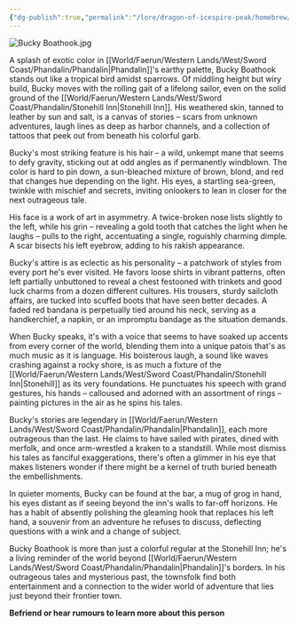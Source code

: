 ```yaml
---
{"dg-publish":true,"permalink":"/lore/dragon-of-icespire-peak/homebrew/npcs/phandalin/bucky-boathook/"}
---
```


![Bucky Boathook.jpg](/img/user/Images/Characters/npcs/Phandalin/Stonehill%20Inn/Bucky%20Boathook.jpg)

A splash of exotic color in [[World/Faerun/Western Lands/West/Sword Coast/Phandalin/Phandalin\|Phandalin]]'s earthy palette, Bucky Boathook stands out like a tropical bird amidst sparrows. Of middling height but wiry build, Bucky moves with the rolling gait of a lifelong sailor, even on the solid ground of the [[World/Faerun/Western Lands/West/Sword Coast/Phandalin/Stonehill Inn\|Stonehill Inn]]. His weathered skin, tanned to leather by sun and salt, is a canvas of stories – scars from unknown adventures, laugh lines as deep as harbor channels, and a collection of tattoos that peek out from beneath his colorful garb.

Bucky's most striking feature is his hair – a wild, unkempt mane that seems to defy gravity, sticking out at odd angles as if permanently windblown. The color is hard to pin down, a sun-bleached mixture of brown, blond, and red that changes hue depending on the light. His eyes, a startling sea-green, twinkle with mischief and secrets, inviting onlookers to lean in closer for the next outrageous tale.

His face is a work of art in asymmetry. A twice-broken nose lists slightly to the left, while his grin – revealing a gold tooth that catches the light when he laughs – pulls to the right, accentuating a single, roguishly charming dimple. A scar bisects his left eyebrow, adding to his rakish appearance.

Bucky's attire is as eclectic as his personality – a patchwork of styles from every port he's ever visited. He favors loose shirts in vibrant patterns, often left partially unbuttoned to reveal a chest festooned with trinkets and good luck charms from a dozen different cultures. His trousers, sturdy sailcloth affairs, are tucked into scuffed boots that have seen better decades. A faded red bandana is perpetually tied around his neck, serving as a handkerchief, a napkin, or an impromptu bandage as the situation demands.

When Bucky speaks, it's with a voice that seems to have soaked up accents from every corner of the world, blending them into a unique patois that's as much music as it is language. His boisterous laugh, a sound like waves crashing against a rocky shore, is as much a fixture of the [[World/Faerun/Western Lands/West/Sword Coast/Phandalin/Stonehill Inn\|Stonehill]] as its very foundations. He punctuates his speech with grand gestures, his hands – calloused and adorned with an assortment of rings – painting pictures in the air as he spins his tales.

Bucky's stories are legendary in [[World/Faerun/Western Lands/West/Sword Coast/Phandalin/Phandalin\|Phandalin]], each more outrageous than the last. He claims to have sailed with pirates, dined with merfolk, and once arm-wrestled a kraken to a standstill. While most dismiss his tales as fanciful exaggerations, there's often a glimmer in his eye that makes listeners wonder if there might be a kernel of truth buried beneath the embellishments.

In quieter moments, Bucky can be found at the bar, a mug of grog in hand, his eyes distant as if seeing beyond the inn's walls to far-off horizons. He has a habit of absently polishing the gleaming hook that replaces his left hand, a souvenir from an adventure he refuses to discuss, deflecting questions with a wink and a change of subject.

Bucky Boathook is more than just a colorful regular at the Stonehill Inn; he's a living reminder of the world beyond [[World/Faerun/Western Lands/West/Sword Coast/Phandalin/Phandalin\|Phandalin]]'s borders. In his outrageous tales and mysterious past, the townsfolk find both entertainment and a connection to the wider world of adventure that lies just beyond their frontier town.

**Befriend or hear rumours to learn more about this person**